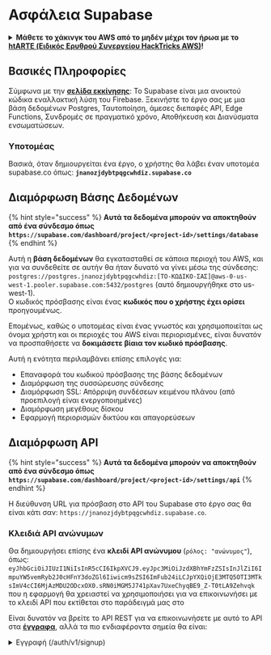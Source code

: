 # Ασφάλεια Supabase

<details>

<summary><strong>Μάθετε το χάκινγκ του AWS από το μηδέν μέχρι τον ήρωα με το</strong> <a href="https://training.hacktricks.xyz/courses/arte"><strong>htARTE (Ειδικός Ερυθρού Συνεργείου HackTricks AWS)</strong></a><strong>!</strong></summary>

Άλλοι τρόποι υποστήριξης του HackTricks:

* Αν θέλετε να δείτε την **εταιρεία σας διαφημισμένη στο HackTricks** ή να **κατεβάσετε το HackTricks σε PDF** ελέγξτε τα [**ΣΧΕΔΙΑ ΣΥΝΔΡΟΜΗΣ**](https://github.com/sponsors/carlospolop)!
* Αποκτήστε το [**επίσημο PEASS & HackTricks swag**](https://peass.creator-spring.com)
* Ανακαλύψτε [**Την Οικογένεια PEASS**](https://opensea.io/collection/the-peass-family), τη συλλογή μας από αποκλειστικά [**NFTs**](https://opensea.io/collection/the-peass-family)
* **Εγγραφείτε** στην 💬 [**ομάδα Discord**](https://discord.gg/hRep4RUj7f) ή στην [**ομάδα τηλεγραφήματος**](https://t.me/peass) ή **ακολουθήστε** μας στο **Twitter** 🐦 [**@hacktricks\_live**](https://twitter.com/hacktricks\_live)**.**
* **Μοιραστείτε τα χάκινγκ κόλπα σας υποβάλλοντας PRs** στα [**HackTricks**](https://github.com/carlospolop/hacktricks) και [**HackTricks Cloud**](https://github.com/carlospolop/hacktricks-cloud) αποθετήρια του github.

</details>

## Βασικές Πληροφορίες

Σύμφωνα με την [**σελίδα εκκίνησης**](https://supabase.com/): Το Supabase είναι μια ανοικτού κώδικα εναλλακτική λύση του Firebase. Ξεκινήστε το έργο σας με μια βάση δεδομένων Postgres, Ταυτοποίηση, άμεσες διεπαφές API, Edge Functions, Συνδρομές σε πραγματικό χρόνο, Αποθήκευση και Διανύσματα ενσωματώσεων.

### Υποτομέας

Βασικά, όταν δημιουργείται ένα έργο, ο χρήστης θα λάβει έναν υποτομέα supabase.co όπως: **`jnanozjdybtpqgcwhdiz.supabase.co`**

## **Διαμόρφωση Βάσης Δεδομένων**

{% hint style="success" %}
**Αυτά τα δεδομένα μπορούν να αποκτηθούν από ένα σύνδεσμο όπως `https://supabase.com/dashboard/project/<project-id>/settings/database`**
{% endhint %}

Αυτή η **βάση δεδομένων** θα εγκατασταθεί σε κάποια περιοχή του AWS, και για να συνδεθείτε σε αυτήν θα ήταν δυνατό να γίνει μέσω της σύνδεσης: `postgres://postgres.jnanozjdybtpqgcwhdiz:[ΤΟ-ΚΩΔΙΚΟ-ΣΑΣ]@aws-0-us-west-1.pooler.supabase.com:5432/postgres` (αυτό δημιουργήθηκε στο us-west-1).\
Ο κωδικός πρόσβασης είναι ένας **κωδικός που ο χρήστης έχει ορίσει** προηγουμένως.

Επομένως, καθώς ο υποτομέας είναι ένας γνωστός και χρησιμοποιείται ως όνομα χρήστη και οι περιοχές του AWS είναι περιορισμένες, είναι δυνατόν να προσπαθήσετε να **δοκιμάσετε βίαια τον κωδικό πρόσβασης**.

Αυτή η ενότητα περιλαμβάνει επίσης επιλογές για:

* Επαναφορά του κωδικού πρόσβασης της βάσης δεδομένων
* Διαμόρφωση της συσσώρευσης σύνδεσης
* Διαμόρφωση SSL: Απόρριψη συνδέσεων κειμένου πλάνου (από προεπιλογή είναι ενεργοποιημένες)
* Διαμόρφωση μεγέθους δίσκου
* Εφαρμογή περιορισμών δικτύου και απαγορεύσεων

## Διαμόρφωση API

{% hint style="success" %}
**Αυτά τα δεδομένα μπορούν να αποκτηθούν από ένα σύνδεσμο όπως `https://supabase.com/dashboard/project/<project-id>/settings/api`**
{% endhint %}

Η διεύθυνση URL για πρόσβαση στο API του Supabase στο έργο σας θα είναι κάτι σαν: `https://jnanozjdybtpqgcwhdiz.supabase.co`.

### Κλειδιά API ανώνυμων

Θα δημιουργήσει επίσης ένα **κλειδί API ανώνυμου** (`ρόλος: "ανώνυμος"`), όπως: `eyJhbGciOiJIUzI1NiIsInR5cCI6IkpXVCJ9.eyJpc3MiOiJzdXBhYmFzZSIsInJlZiI6ImpuYW5vemRyb2J0cHFnY3doZGl6Iiwicm9sZSI6ImFub24iLCJpYXQiOjE3MTQ5OTI3MTksImV4cCI6MjAzMDU2ODcxOX0.sRN0iMGM5J741pXav7UxeChyqBE9_Z-T0tLA9Zehvqk` που η εφαρμογή θα χρειαστεί να χρησιμοποιήσει για να επικοινωνήσει με το κλειδί API που εκτίθεται στο παράδειγμά μας στο&#x20;

Είναι δυνατόν να βρείτε το API REST για να επικοινωνήσετε με αυτό το API στα [**έγγραφα**](https://supabase.com/docs/reference/self-hosting-auth/returns-the-configuration-settings-for-the-gotrue-server), αλλά τα πιο ενδιαφέροντα σημεία θα είναι:

<details>

<summary>Εγγραφή (/auth/v1/signup)</summary>
```
POST /auth/v1/signup HTTP/2
Host: id.io.net
Content-Length: 90
X-Client-Info: supabase-js-web/2.39.2
Sec-Ch-Ua: "Not-A.Brand";v="99", "Chromium";v="124"
Sec-Ch-Ua-Mobile: ?0
Authorization: Bearer eyJhbGciOiJIUzI1NiIsInR5cCI6IkpXVCJ9.eyJpc3MiOiJzdXBhYmFzZSIsInJlZiI6ImpuYW5vemRyb2J0cHFnY3doZGl6Iiwicm9sZSI6ImFub24iLCJpYXQiOjE3MTQ5OTI3MTksImV4cCI6MjAzMDU2ODcxOX0.sRN0iMGM5J741pXav7UxeChyqBE9_Z-T0tLA9Zehvqk
User-Agent: Mozilla/5.0 (Windows NT 10.0; Win64; x64) AppleWebKit/537.36 (KHTML, like Gecko) Chrome/124.0.6367.60 Safari/537.36
Content-Type: application/json;charset=UTF-8
Apikey: eyJhbGciOiJIUzI1NiIsInR5cCI6IkpXVCJ9.eyJpc3MiOiJzdXBhYmFzZSIsInJlZiI6ImpuYW5vemRyb2J0cHFnY3doZGl6Iiwicm9sZSI6ImFub24iLCJpYXQiOjE3MTQ5OTI3MTksImV4cCI6MjAzMDU2ODcxOX0.sRN0iMGM5J741pXav7UxeChyqBE9_Z-T0tLA9Zehvqk
Sec-Ch-Ua-Platform: "macOS"
Accept: */*
Origin: https://cloud.io.net
Sec-Fetch-Site: same-site
Sec-Fetch-Mode: cors
Sec-Fetch-Dest: empty
Referer: https://cloud.io.net/
Accept-Encoding: gzip, deflate, br
Accept-Language: en-GB,en-US;q=0.9,en;q=0.8
Priority: u=1, i

{"email":"test@exmaple.com","password":"SomeCOmplexPwd239."}
```
</details>

<details>

<summary>Σύνδεση (/auth/v1/token?grant_type=password)</summary>
```
POST /auth/v1/token?grant_type=password HTTP/2
Host: hypzbtgspjkludjcnjxl.supabase.co
Content-Length: 80
X-Client-Info: supabase-js-web/2.39.2
Sec-Ch-Ua: "Not-A.Brand";v="99", "Chromium";v="124"
Sec-Ch-Ua-Mobile: ?0
Authorization: Bearer eyJhbGciOiJIUzI1NiIsInR5cCI6IkpXVCJ9.eyJpc3MiOiJzdXBhYmFzZSIsInJlZiI6ImpuYW5vemRyb2J0cHFnY3doZGl6Iiwicm9sZSI6ImFub24iLCJpYXQiOjE3MTQ5OTI3MTksImV4cCI6MjAzMDU2ODcxOX0.sRN0iMGM5J741pXav7UxeChyqBE9_Z-T0tLA9Zehvqk
User-Agent: Mozilla/5.0 (Windows NT 10.0; Win64; x64) AppleWebKit/537.36 (KHTML, like Gecko) Chrome/124.0.6367.60 Safari/537.36
Content-Type: application/json;charset=UTF-8
Apikey: eyJhbGciOiJIUzI1NiIsInR5cCI6IkpXVCJ9.eyJpc3MiOiJzdXBhYmFzZSIsInJlZiI6ImpuYW5vemRyb2J0cHFnY3doZGl6Iiwicm9sZSI6ImFub24iLCJpYXQiOjE3MTQ5OTI3MTksImV4cCI6MjAzMDU2ODcxOX0.sRN0iMGM5J741pXav7UxeChyqBE9_Z-T0tLA9Zehvqk
Sec-Ch-Ua-Platform: "macOS"
Accept: */*
Origin: https://cloud.io.net
Sec-Fetch-Site: same-site
Sec-Fetch-Mode: cors
Sec-Fetch-Dest: empty
Referer: https://cloud.io.net/
Accept-Encoding: gzip, deflate, br
Accept-Language: en-GB,en-US;q=0.9,en;q=0.8
Priority: u=1, i

{"email":"test@exmaple.com","password":"SomeCOmplexPwd239."}
```
</details>

Έτσι, όποτε ανακαλύπτετε έναν πελάτη που χρησιμοποιεί το supabase με το subdomain που του δόθηκε (είναι δυνατόν ένα subdomain της εταιρείας να έχει ένα CNAME πάνω από το supabase subdomain τους), μπορείτε να **δοκιμάσετε να δημιουργήσετε ένα νέο λογαριασμό στην πλατφόρμα χρησιμοποιώντας το supabase API**.

### μυστικά / κλειδιά api ρόλου υπηρεσίας

Ένα μυστικό κλειδί API θα δημιουργηθεί επίσης με **`role: "service_role"`**. Αυτό το κλειδί API πρέπει να είναι μυστικό επειδή θα μπορεί να παρακάμψει τη **Ασφάλεια Επιπέδου Γραμμής**.

Το κλειδί API φαίνεται έτσι: `eyJhbGciOiJIUzI1NiIsInR5cCI6IkpXVCJ9.eyJpc3MiOiJzdXBhYmFzZSIsInJlZiI6ImpuYW5vemRyb2J0cHFnY3doZGl6Iiwicm9sZSI6InNlcnZpY2Vfcm9sZSIsImlhdCI6MTcxNDk5MjcxOSwiZXhwIjoyMDMwNTY4NzE5fQ.0a8fHGp3N_GiPq0y0dwfs06ywd-zhTwsm486Tha7354`

### Μυστικό JWT

Ένα **Μυστικό JWT** θα δημιουργηθεί επίσης ώστε η εφαρμογή να μπορεί **να δημιουργεί και να υπογράφει προσαρμοσμένα JWT τοκεν**.

## Ταυτοποίηση

### Εγγραφές

{% hint style="success" %}
Από **προεπιλογή** το supabase θα επιτρέπει σε **νέους χρήστες να δημιουργούν λογαριασμούς** στο έργο σας χρησιμοποιώντας τα προαναφερθέντα σημεία πρόσβασης του API.
{% endhint %}

Ωστόσο, αυτοί οι νέοι λογαριασμοί, από προεπιλογή, **θα πρέπει να επικυρώσουν τη διεύθυνση email τους** για να μπορούν να συνδεθούν στον λογαριασμό τους. Είναι δυνατόν να ενεργοποιηθεί το **"Να επιτρέπονται ανώνυμες συνδέσεις"** για να επιτραπεί σε άτομα να συνδεθούν χωρίς να επαληθεύσουν τη διεύθυνση email τους. Αυτό θα μπορούσε να παρέχει πρόσβαση σε **απροσδόκητα δεδομένα** (λαμβάνουν τους ρόλους `public` και `authenticated`).\
Αυτή είναι μια πολύ κακή ιδέα επειδή το supabase χρεώνει ανά ενεργό χρήστη, οπότε οι άνθρωποι θα μπορούσαν να δημιουργούν χρήστες και να συνδέονται και το supabase θα χρεώνει γι' αυτούς:

<figure><img src="../.gitbook/assets/image (1).png" alt=""><figcaption></figcaption></figure>

### Κωδικοί & συνεδρίες

Είναι δυνατόν να υποδείξετε το ελάχιστο μήκος κωδικού πρόσβασης (από προεπιλογή), τις απαιτήσεις (όχι από προεπιλογή) και να απαγορεύσετε τη χρήση διαρροές κωδικών.\
Συνιστάται να **βελτιώσετε τις απαιτήσεις καθώς οι προεπιλεγμένες είναι αδύναμες**.

* Συνεδρίες Χρήστη: Είναι δυνατόν να διαμορφώσετε πώς λειτουργούν οι συνεδρίες χρήστη (χρονικά όρια, 1 συνεδρία ανά χρήστη...)
* Προστασία από Ρομπότ και Κατάχρηση: Είναι δυνατόν να ενεργοποιήσετε το Captcha.

### Ρυθμίσεις SMTP

Είναι δυνατόν να ορίσετε ένα SMTP για να στέλνετε emails.

### Προηγμένες Ρυθμίσεις

* Ορίστε τον χρόνο λήξης των τοκεν πρόσβασης (3600 από προεπιλογή)
* Ορίστε να ανιχνεύει και να ανακαλεί πιθανώς χειραγωγημένα τοκεν ανανέωσης και χρονικό όριο
* MFA: Υποδείξτε πόσοι παράγοντες MFA μπορούν να εγγραφούν ταυτόχρονα ανά χρήστη (10 από προεπιλογή)
* Μέγιστες Απευθείας Συνδέσεις Βάσης Δεδομένων: Μέγιστος αριθμός συνδέσεων που χρησιμοποιούνται για την πιστοποίηση (10 από προεπιλογή)
* Μέγιστη Διάρκεια Αιτήσεων: Μέγιστος χρόνος που επιτρέπεται σε μια αίτηση Πιστοποίησης να διαρκέσει (10s από προεπιλογή)

## Αποθήκευση

{% hint style="success" %}
Το Supabase επιτρέπει **την αποθήκευση αρχείων** και την πρόσβασή τους μέσω ενός URL (χρησιμοποιεί S3 buckets).
{% endhint %}

* Ορίστε το όριο μεγέθους αρχείου μεταφόρτωσης (η προεπιλογή είναι 50MB)
* Η σύνδεση S3 δίνεται με ένα URL όπως: `https://jnanozjdybtpqgcwhdiz.supabase.co/storage/v1/s3`
* Είναι δυνατόν να **ζητήσετε πρόσβαση S3** που αποτελούνται από ένα `ID πρόσβασης` (π.χ. `a37d96544d82ba90057e0e06131d0a7b`) και ένα `μυστικό κλειδί πρόσβασης` (π.χ. `58420818223133077c2cec6712a4f909aec93b4daeedae205aa8e30d5a860628`)

## Λειτουργίες Edge

Είναι δυνατόν να **αποθηκεύσετε μυστικά** στο supabase τα οποία θα είναι **προσβάσιμα από λειτουργίες Edge** (μπορούν να δημιουργηθούν και να διαγραφούν από τον ιστό, αλλά δεν είναι δυνατόν να αποκτήσετε πρόσβαση στην τιμή τους).
